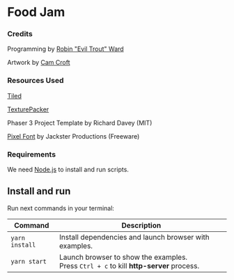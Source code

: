 # Food Jam

### Credits

Programming by [Robin "Evil Trout" Ward](https://eviltrout.com/)

Artwork by [Cam Croft](https://www.instagram.com/croftworks/)

### Resources Used

[Tiled](https://www.mapeditor.org/)

[TexturePacker](https://www.codeandweb.com/texturepacker)

Phaser 3 Project Template by Richard Davey (MIT)

[Pixel Font](http://www.fontspace.com/jackster-productions/pokemon-gb)  by Jackster Productions (Freeware)

### Requirements

We need [Node.js](https://nodejs.org) to install and run scripts.

## Install and run

Run next commands in your terminal:

| Command | Description |
|---------|-------------|
| `yarn install` | Install dependencies and launch browser with examples.|
| `yarn start` | Launch browser to show the examples. <br> Press `Ctrl + c` to kill **http-server** process. |
